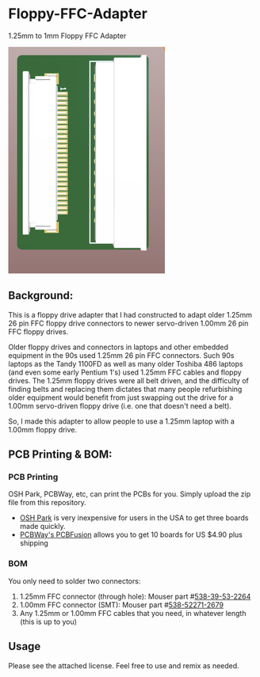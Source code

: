 # Floppy-FFC-Adapter
1.25mm to 1mm Floppy FFC Adapter

![Picture](https://github.com/hexbus/Floppy-FFC-Adapter/blob/main/3D%20View.PNG)

## Background:

This is a floppy drive adapter that I had constructed to adapt older 1.25mm 26 pin FFC floppy drive connectors to newer servo-driven 1.00mm 26 pin FFC floppy drives.

Older floppy drives and connectors in laptops and other embedded equipment in the 90s used 1.25mm 26 pin FFC connectors.  Such 90s laptops as the Tandy 1100FD as well as many older Toshiba 486 laptops (and even some early Pentium 1's) used 1.25mm FFC cables and floppy drives.  The 1.25mm floppy drives were all belt driven, and the difficulty of finding belts and replacing them dictates that many people refurbishing older equipment would benefit from just swapping out the drive for a 1.00mm servo-driven floppy drive (i.e. one that doesn't need a belt).

So, I made this adapter to allow people to use a 1.25mm laptop with a 1.00mm floppy drive.

## PCB Printing & BOM:  

### PCB Printing
OSH Park, PCBWay, etc, can print the PCBs for you.  Simply upload the zip file from this repository.  
* [OSH Park](https://oshpark.com/) is very inexpensive for users in the USA to get three boards made quickly.  
* [PCBWay's PCBFusion](https://www.seeedstudio.com/fusion.html) allows you to get 10 boards for US $4.90 plus shipping

### BOM
You only need to solder two connectors:
1) 1.25mm FFC connector (through hole): Mouser part #[538-39-53-2264](https://www.mouser.com/ProductDetail/Molex/39-53-2264?qs=cm0cgiBciNapCElJrof18A%3D%3D)
2) 1.00mm FFC connector (SMT):  Mouser part #[538-52271-2679](https://www.mouser.com/ProductDetail/Molex/52271-2679?qs=nP5hwMgPNFSh44M207Ls0w%3D%3D)
3) Any 1.25mm or 1.00mm FFC cables that you need, in whatever length (this is up to you)

## Usage
Please see the attached license.  Feel free to use and remix as needed.
